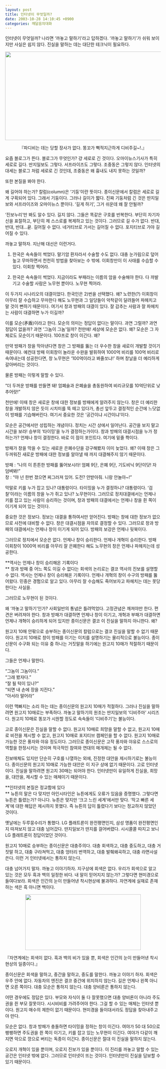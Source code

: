 ```yaml
---
layout: post
title: 인터넷이 무엇일까?
date: 2003-10-28 14:10:45 +0900
categories: 깨달음의대화
---
```

인터넷이 무엇일까? 나라면 ‘까놓고 말하기’라고 답하겠다. ‘까놓고 말하기’가 쉬워 보이지만 사실은 쉽지 않다. 진실을 말하는 데는 대단한 테크닉이 필요하다. 

<p align="center">
  <img src="http://drkimz.com/technote/board/KDR/upimg/1067321119.jpg" width="516" height="286" border="0" />
</p>

<p align="center">
  『파디비는 데는 당할 장사가 없다. 똥꼬가 뻑적지근하게 디비주길~!.』
</p>

요즘 블로그가 뜬다. 블로그가 무엇인가? 걍 세로로 긴 것이다. 오마이뉴스기사가 특히 세로로 길다. 딴지일보도 그렇다. 서프라이즈도 그렇다. 조중동은 그렇지 않다. 인터넷의 대세는 블로그 처럼 세로로 긴 것인데, 조중동은 왜 흉내도 내지 못하는 것일까? 

또한 본질을 봐야 한다. 

왜 길어야 하는가? 칼럼(column)은 ‘기둥’이란 뜻이다. 종이신문에서 칼럼은 세로로 길게 구획되어 있다. 그래서 기둥이다. 그러나 길이가 짧다. 진짜 기둥처럼 긴 것은 딴지일보와 서프라이즈와 오마이뉴스 뿐이다. ‘길게 하기’, 그거 쉬운데 왜 잘 안될까?

‘진보누리’만 봐도 알수 있다. 길지 않다. 그들은 똑같은 구호를 반복한다. 부단히 자기자신을 표절하고, 부단히 제 스스로를 복제하고 있는 것이다. 그러므로 길 수가 없다. 반대, 반대, 반대...끝. 길어질 수 없다. 네거티브로 가서는 길어질 수 없다. 포지티브로 가야 길어질 수 있다. 

까놓고 말하자. 지난해 대선은 이런거다. 

1) 한국은 속속들이 썩었다. 말기암 환자라서 수술할 수도 없다. 대충 눈가림으로 덮어높고 무마하면서 천천히 방법을 찾아보는 수 밖에. 이회창만이 이 사태를 수습할 수 있다. 이회창 찍어라. 

2) 한국은 속속들이 썩었다. 지금이라도 부패라는 이름의 암을 수술해야 한다. 다 까발기고 수술할 사람은 노무현 뿐이다. 노무현 찍어라. 

이 두가지 시나리오의 대결이었다. 한국인은 2)번을 선택했다. 왜? 노련한(?) 이회창이 아무리 잘 수습하고 무마한다 해도 노무현과 그 일당들이 악착같이 달려들어 파헤치고 말 것이 뻔하기 때문이다. 여기서 창과 방패의 대결이 있다. 잘 감추는 사람과 잘 파헤치는 사람이 대결하면 누가 이길까? 

이를 모순(矛盾)이라고 한다. 모순의 의미는 정답이 없다는 말이다. 과연 그럴까? 과연 정답이 없을까? 과연 '그놈이 그놈'일까? 천만에! 세상에 모순은 없다. 왜? 모순은 그 자체로도 모순이기 때문이다. 100프로 창이 이긴다. 왜?

만약 방패가 창을 막아낸다면 창은 그 방패를 뚫는 더 우수한 창을 새로이 개발할 것이기 때문이다. 예컨대 방패 이회창이 놀라운 수완을 발휘하여 1000억 비리를 100억 비리로 속여내는데 성공한다면, 창 노무현은 ‘100억이라고 봐줄쏘냐!’ 하며 창날을 더 예리하게 갈아버리는 것이다. 

물론 방패는 이렇게 말할 수 있다. 

“더 두꺼운 방패를 만들면 돼! 엄폐술과 은폐술을 총동원하여 비리규모를 10억단위로 낮추어랏!”

천만에! 이때 창은 새로운 창에 대한 정보를 방패에게 알려주지 않는다. 창은 더 예리한 창을 개발하지 않은 듯이 시치미를 뚝 떼고 있다가, 총선 앞두고 결정적인 순간에 느닷없이 방패를 기습해버린다. 여기서 중요한 것은 ‘공간이냐 시간이냐’이다. 

모순은 공간에서만 성립하는 개념이다. 정치는 시간 상에서 일어난다. 공간을 보지 말고 시간을 보라! 승부의 ‘타이밍’을 누가 결정하는가이다. 창과 방패의 대결시점을 누가 정하는가? 언제나 창이 결정한다. 바로 이 점이 포인트다. 여기에 밑줄 쫙이다. 

방패가 창을 막을 수 있는 새로운 은폐수단을 강구해봤자 이미 늦었다. 왜? 이때 창은 그 두꺼워진 새로운 방패에 대한 정보를 알아낼 때 까지 대결해주지 않기 때문이다. 

방패 : “나의 이 튼튼한 방패를 뚫어보시라! 엄폐 9단, 은폐 9단, 기도비닉 9단이닷! 자 덤벼봐!”   
창 : “야 넌 한번 졌으면 찌그러져 있어. 도전? 안받아줘. 니랑 안놀아~!”

막말로 키를 누가 잡고 있나? 대통령이다. 타이밍을 누가 결정하나? 대통령이다. ‘검찰’이라는 이름의 창을 누가 쥐고 있나? 노무현이다. 그러므로 정치대결에서는 언제나 키를 잡고 있는 사람이 승리하는 것이며, 창과 방패의 대결에서는 언제나 창을 쥔 쪽이 이기게 되어 있는 것이다. 

중요한 것은 정보다. 정보는 대결을 통하여서만 얻어진다. 방패는 창에 대한 정보가 없으므로 사전에 대비할 수 없다. 창은 대결시점을 자의로 결정할 수 있다. 그러므로 창과 방패의 대결에서는 언제나 창이 이기게 되어 있다. 방패의 보강은 언제나 뒷북이다. 

그러므로 정치에서 모순은 없다. 언제나 창이 승리한다. 언제나 개혁이 승리한다. 방패 이회창이 1000억 비리를 아무리 잘 은폐한다 해도 노무현의 창은 언제나 파헤치는데 성공한다. 

**역사는 언제나 창이 승리해온 기록이다  
** 창과 방패 중 어느 쪽도 이길 수 없다는 회색의 논리로는 결코 역사의 진보를 설명할 수 없다. 역사는 언제나 창이 승리해온 기록이다. 언제나 개혁의 창이 수구의 방패를 뚫어왔다. 민중은 경험으로 알고 있다. 아무리 잘 수습해도 죽어보자고 파헤치는 데는 못당한다는 사실을. 

그러므로 노무현이 된 것이다. 

왜 ‘까놓고 말하기’인가? 사회일반의 통념은 틀려먹었다. 고정관념은 깨져야만 한다. 편견은 버려져야 한다. 창과 방패가 대결하면 언제나 창이 이기고, 개혁과 부패가 대결하면 언제나 개혁이 승리하게 되어 있지만 종이신문은 결코 이 진실을 말하지 아니한다. 왜?

원고지 10매 안팎으로 승부하는 종이신문의 칼럼으로는 결코 진실을 말할 수 없기 때문이다. 원고지 10매로 창이 방패를 이기는 이치를 설명하기는 물리적으로 불능이다. 종이신문이 수구화 되는 이유 중 하나는 거짓말을 하기에는 원고지 10매가 적절하기 때문이다. 

그들은 언제나 말한다. 

“그놈이 그놈이다.”  
“그래 봤자다.”  
“잘 될 턱이 있나?”  
“되면 내 손에 장을 지진다.”  
“아서라 말어라”

이런 맥빠지는 소리 하는 데는 종이신문의 원고지 10매가 적절하다. 그러나 진실을 말하려면 원고지 10매로는 부족하다. 까놓고 말하기의 원조는 딴지일보의 ‘디비주마’ 시리즈다. 원고지 10매로 똥꼬가 시원할 정도로 속속들이 ‘디비주기’는 불능이다. 

고로 종이신문은 진실을 말할 수 없다. 원고지 10매로 희망을 말할 수 없고, 원고지 10매로 비전을 제시할 수 없고, 원고지 10매로 포지티브 캠페인을 할 수 없다. 원고지 10매로 가능한 것은 풍자와 야유 정도이다. 그러므로 종이신문은 고작 풍자와 야유로 스스로의 역할을 한정시키는 것이며 적극적인 참여와 연대의 매개체는 될 수 없다. 

진보매체도 있지만 단순히 구호를 나열하는 외에, 진정한 대안을 제시하기로는 불능이다. 종이신문의 원고지 10매로 가능한 대안은 이 지구 상에 없기 때문이다. 고로 인터넷이다. 진실을 말하려면 원고지 30매는 되어야 한다. 인터넷만이 유일하게 진실을, 희망을, 대안을, 제시할 수 있는 매체이기 때문이다. 

**인터넷의 본질은 정교함에 있다  
** 뉴튼의 말은 다 맞지만 아인시타인은 뉴튼에게도 오류가 있음을 증명했다. 그렇다면 뉴튼은 틀렸는가? 아니다. 뉴튼은 맞지만 ‘크고 느린 세계’에서만 맞다. ‘작고 빠른 세계’에 대한 해답은 제시하지 못했다. 즉 뉴튼의 답이 틀렸다기 보다는 정교하지 않았던 것이다. 

옛날에는 두루뭉수리가 통했다. LG 플래트론이 완전평면인지, 삼성 명품이 완전평면인지 따져보지 않고 대충 넘어갔다. 딴지일보가 딴지를 걸어버렸다. 시시콜콜 따지고 보니 LG 플래트론이 정답이었던 것이다. 

원고지 10매로 승부하는 종이신문은 대충주의다. 대충 회색하고, 대충 중도하고, 대충 거짓말 하고, 대충 구라쳐먹고, 대충 엉터리 번역하고, 대충 발췌왜곡하고, 대충 라면사설 쓴다. 이런 거 인터넷에서는 통하지 않는다. 

대충 넘어가지 말자. 까놓고 이야기하자. 지구상에 회색은 없다. 우리가 회색으로 알고 있는 것은 모두 흑과 백의 일정한 비다. 내 말이 믿어지지 않는가? 그렇다면 현미경으로 들여다보라. 회색은 인간의 눈이 만들어낸 착시현상에 불과하다. 자연계에 실재로 존재하는 색은 흑 아니면 백이다. 

<p align="center">
  <img src="http://drkimz.com/technote/board/private/upimg/1067316402.jpg" width="374"
height="180" border="0" />
</p>

<p align="left">
  『자연계에는 회색이 없다. 흑과 백의 비가 있을 뿐, 회색은 인간의 눈이 만들어낸 착시현상의 일종이다.』
</p>

종이신문은 회색을 말하고, 중간을 말하고, 중도를 말한다. 까놓고 이야기 하자. 회색은 우주 안에 없다. 자동차의 엔진은 결코 중간에 위치하지 않는다. 길은 언제나 왼쪽 아니면 오른 쪽이다. 대충 모순은 통하지 않는다. 대충 양비론은 통하지 않는다. 

어떤 경우에도 정답은 있다. 부모와 자식이 둘 다 잘못했으면 대충 양비론이 아니라 주도권을 쥔 부모 잘못이다. 시시비비를 가려주어야 한다. 그걸 할 수 있는 매체는 인터넷 뿐이다. 원고지 매수의 제한이 없기 때문이다. 현미경을 들이대서라도 정답을 찾아내주고야 만다. 

모순은 없다. 창과 방패가 충돌하면 타이밍을 정하는 창이 이긴다. 여야가 50 대 50으로 팽팽하면 주도권을 쥔 쪽이 이기고, 키를 잡고 있는 노무현이 이긴다. 여야가 다같이 깨지면 악으로 깡으로 버티는 독종이 이긴다. 종이신문은 절대 이 진실을 말하지 않는다. 

오로지 개혁이 있을 뿐이며, 오로지 진보가 있을 뿐이다. 이 진리를 까놓고 말할 수 있는 공간은 인터넷 밖에 없다. 그러므로 인터넷이 뜨는 것이다. 인터넷만이 진실을 담보할 수 있기 때문이다.